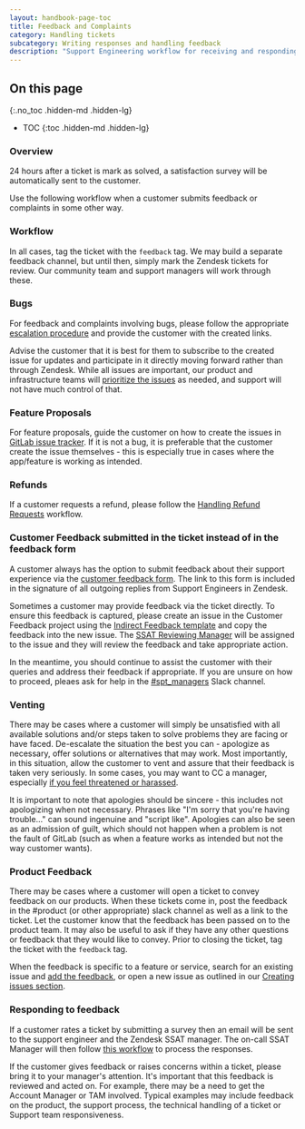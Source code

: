 ```yaml
---
layout: handbook-page-toc
title: Feedback and Complaints
category: Handling tickets
subcategory: Writing responses and handling feedback
description: "Support Engineering workflow for receiving and responding to customer feedback"
---
```


## On this page
{:.no_toc .hidden-md .hidden-lg}

- TOC
{:toc .hidden-md .hidden-lg}

### Overview

24 hours after a ticket is mark as solved, a satisfaction survey will be
automatically sent to the customer.

Use the following workflow when a customer submits feedback or complaints
in some other way.

### Workflow

In all cases, tag the ticket with the `feedback` tag. We may build a separate feedback channel, but until then, simply mark the Zendesk tickets for review. Our community team and support managers will work through these.

### Bugs

For feedback and complaints involving bugs, please follow the appropriate [escalation procedure](/handbook/support/workflows/working-with-issues.html) and provide the customer with the created links.

Advise the customer that it is best for them to subscribe to the created issue for updates and participate in it directly moving forward rather than through Zendesk. While all issues are important, our product and infrastructure teams will [prioritize the issues](/handbook/support/workflows/working-with-issues.html#issue-prioritization) as needed, and support will not have much control of that.

### Feature Proposals

For feature proposals, guide the customer on how to create the issues in [GitLab issue tracker](https://gitlab.com/gitlab-org/gitlab/issues). If it is not a bug, it is preferable that the customer create the issue themselves - this is especially true in cases where the app/feature is working as intended.

### Refunds

If a customer requests a refund, please follow the [Handling Refund Requests](/handbook/support/license-and-renewals/workflows/billing_contact_change_payments.html#refunds) workflow.

### Customer Feedback submitted in the ticket instead of in the feedback form

A customer always has the option to submit feedback about their support
experience via the
[customer feedback form](https://gitlab-com.gitlab.io/support/customer-feedback/).
The link to this form is included in the signature of all outgoing replies from
Support Engineers in Zendesk.

Sometimes a customer may provide feedback via the ticket directly. To ensure
this feedback is captured, please create an issue in the Customer Feedback
project using the
[Indirect Feedback template](https://gitlab.com/gitlab-com/support/feedback/-/issues/new?issuable_template=Indirect%20Feedback)
and copy the feedback into the new issue. The
[SSAT Reviewing Manager](https://gitlab.pagerduty.com/schedules#P9UIIDY)
will be assigned to the issue and they will review the feedback and take
appropriate action.

In the meantime, you should continue to assist the customer with their queries
and address their feedback if appropriate. If you are unsure on how to proceed,
pleaes ask for help in the
[#spt_managers](https://gitlab.slack.com/archives/C01F9S37AKT) Slack channel.

### Venting

There may be cases where a customer will simply be unsatisfied with all available solutions and/or steps taken to solve problems they are facing or have faced. De-escalate the situation the best you can - apologize as necessary, offer solutions or alternatives that may work. Most importantly, in this situation, allow the customer to vent and assure that their feedback is taken very seriously. In some cases, you may want to CC a manager, especially [if you feel threatened or harassed](/handbook/support/engineering/#what-if-i-feel-threatened-or-harassed-while-handling-a-support-request).

It is important to note that apologies should be sincere - this includes not apologizing when not necessary. Phrases like "I'm sorry that you're having trouble..." can sound ingenuine and "script like". Apologies can also be seen as an admission of guilt, which should not happen when a problem is not the fault of GitLab (such as when a feature works as intended but not the way customer wants).

### Product Feedback

There may be cases where a customer will open a ticket to convey feedback on our products. When these tickets come in, post the feedback in the #product (or other appropriate) slack channel as well as a link to the ticket. Let the customer know that the feedback has been passed on to the product team. It may also be useful to ask if they have any other questions or feedback that they would like to convey. Prior to closing the ticket, tag the ticket with the `feedback` tag.

When the feedback is specific to a feature or service, search for an existing issue and [add the feedback](/handbook/support/workflows/working-with-issues.html#adding-comments-on-existing-issues), or open a new issue as outlined in our [Creating issues section](/handbook/support/workflows/working-with-issues.html#creating-issues).

### Responding to feedback

If a customer rates a ticket by submitting a survey then an email will be sent to the support engineer and the Zendesk SSAT manager. The on-call SSAT Manager will then follow [this workflow](/handbook/support/workflows/how-to-respond-to-feedback.html) to process the responses.

If the customer gives feedback or raises concerns within a ticket, please bring it to your manager's attention. It's important that this feedback is reviewed and acted on. For example, there may be a need to get the Account Manager or TAM involved. Typical examples may include feedback on the product, the support process, the technical handling of a ticket or Support team responsiveness. 
